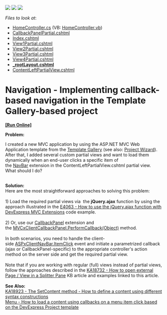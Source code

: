 <!-- default badges list -->
![](https://img.shields.io/endpoint?url=https://codecentral.devexpress.com/api/v1/VersionRange/128552987/21.2.4%2B)
[![](https://img.shields.io/badge/Open_in_DevExpress_Support_Center-FF7200?style=flat-square&logo=DevExpress&logoColor=white)](https://supportcenter.devexpress.com/ticket/details/T357692)
[![](https://img.shields.io/badge/📖_How_to_use_DevExpress_Examples-e9f6fc?style=flat-square)](https://docs.devexpress.com/GeneralInformation/403183)
<!-- default badges end -->
<!-- default file list -->
*Files to look at*:

* [HomeController.cs](./CS/DXWebApp/Controllers/HomeController.cs) (VB: [HomeController.vb](./VB/DXWebAppVB/Controllers/HomeController.vb))
* [CallbackPanelPartial.cshtml](./CS/DXWebApp/Views/Home/CallbackPanelPartial.cshtml)
* [Index.cshtml](./CS/DXWebApp/Views/Home/Index.cshtml)
* [View1Partial.cshtml](./CS/DXWebApp/Views/Home/View1Partial.cshtml)
* [View2Partial.cshtml](./CS/DXWebApp/Views/Home/View2Partial.cshtml)
* [View3Partial.cshtml](./CS/DXWebApp/Views/Home/View3Partial.cshtml)
* [View4Partial.cshtml](./CS/DXWebApp/Views/Home/View4Partial.cshtml)
* **[_rootLayout.cshtml](./CS/DXWebApp/Views/Shared/_rootLayout.cshtml)**
* [ContentLeftPartialView.cshtml](./CS/DXWebApp/Views/Shared/ContentLeftPartialView.cshtml)
<!-- default file list end -->
# Navigation - Implementing callback-based navigation in the Template Gallery-based project
<!-- run online -->
**[[Run Online]](https://codecentral.devexpress.com/t357692)**
<!-- run online end -->


<strong>Problem:</strong><br>
<p>I created a new MVC application by using the ASP.NET MVC Web Application template from the <a href="https://documentation.devexpress.com/#AspNet/CustomDocument11613">Template Gallery</a> (see also: <a href="https://documentation.devexpress.com/#AspNet/CustomDocument11614">Project Wizard</a>). After that, I added several custom partial views and want to load them dynamically when an end-user clicks a specific item of the <a href="https://documentation.devexpress.com/#AspNet/CustomDocument9004">NavBar</a> extension in the ContentLeftPartialView.cshtml partial view. What should I do?</p>
<br><strong>Solution:</strong><br>Here are the most straightforward approaches to solving this problem:<br><br>1) Load the required partial views via  the <strong>jQuery.ajax</strong> function by using the approach illustrated in the <a href="https://www.devexpress.com/Support/Center/p/E4063">E4063 - How to use the jQuery.ajax function with DevExpress MVC Extensions</a> code example. <br><br>2) Or, use our <a href="https://documentation.devexpress.com/#AspNet/CustomDocument9000">CallbackPanel</a> extension and the <a href="https://documentation.devexpress.com/#AspNet/DevExpressWebMVCScriptsMVCxClientCallbackPanel_PerformCallbacktopic(2wupCg)">MVCxClientCallbackPanel.PerformCallback(Object)</a> method.<br><br>In both scenarios, you need to handle the client-side <a href="https://documentation.devexpress.com/#AspNet/DevExpressWebScriptsASPxClientNavBar_ItemClicktopic">ASPxClientNavBar.ItemClick</a> event and initiate a parametrized callback (ajax or CallbackPanel-specific) to the appropriate controller's action method on the server side and get the required partial view.<br><br>Note that if you are working with regular (full) views instead of partial views, follow the approaches described in the <a href="https://www.devexpress.com/Support/Center/p/KA18732">KA18732 - How to open external Page / View in a Splitter Pane</a> KB article and examples linked to this article.<br><br><strong>See Also:</strong><br><a href="https://www.devexpress.com/Support/Center/p/KA18923">KA18923 - The SetContent method - How to define a content using different syntax constructions</a><br><a href="https://www.devexpress.com/Support/Center/p/E5019">Menu - How to load a content using callbacks on a menu item click based on the DevExpress Project template</a>

<br/>


